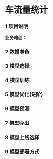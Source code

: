 # 车流量统计


### 1 项目说明

**业务难点：**

### 2 数据准备



### 3 模型选择


### 4 模型训练

### 5 模型优化(进阶)

### 6 模型预测

### 7 模型导出

### 8 模型上线选择


### 9 模型部署方式
